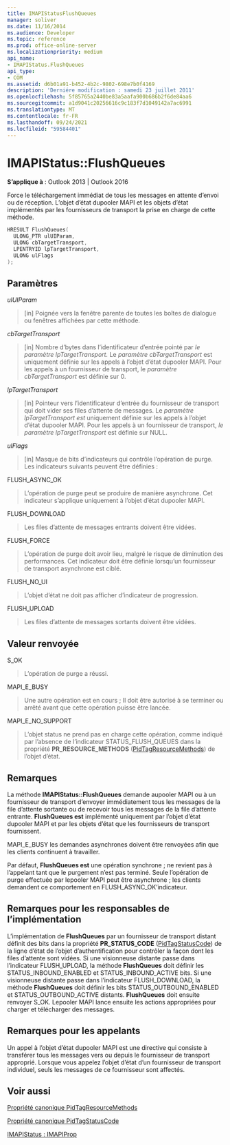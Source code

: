 ```yaml
---
title: IMAPIStatusFlushQueues
manager: soliver
ms.date: 11/16/2014
ms.audience: Developer
ms.topic: reference
ms.prod: office-online-server
ms.localizationpriority: medium
api_name:
- IMAPIStatus.FlushQueues
api_type:
- COM
ms.assetid: d6b01a91-b452-4b2c-9802-698e7b0f4169
description: 'Derniére modification : samedi 23 juillet 2011'
ms.openlocfilehash: 5f85765a2440be83a5aafa900b686b2f6de84aa6
ms.sourcegitcommit: a1d9041c20256616c9c183f7d1049142a7ac6991
ms.translationtype: MT
ms.contentlocale: fr-FR
ms.lasthandoff: 09/24/2021
ms.locfileid: "59584401"
---
```

# <a name="imapistatusflushqueues"></a>IMAPIStatus::FlushQueues

  
  
**S’applique à** : Outlook 2013 | Outlook 2016 
  
Force le téléchargement immédiat de tous les messages en attente d’envoi ou de réception. L’objet d’état dupooler MAPI et les objets d’état implémentés par les fournisseurs de transport la prise en charge de cette méthode.
  
```cpp
HRESULT FlushQueues(
  ULONG_PTR ulUIParam,
  ULONG cbTargetTransport,
  LPENTRYID lpTargetTransport,
  ULONG ulFlags
);
```

## <a name="parameters"></a>Paramètres

 _ulUIParam_
  
> [in] Poignée vers la fenêtre parente de toutes les boîtes de dialogue ou fenêtres affichées par cette méthode.
    
 _cbTargetTransport_
  
> [in] Nombre d’bytes dans l’identificateur d’entrée pointé par _le paramètre lpTargetTransport._ Le  _paramètre cbTargetTransport_ est uniquement définie sur les appels à l’objet d’état dupooler MAPI. Pour les appels à un fournisseur de transport, le  _paramètre cbTargetTransport_ est définie sur 0. 
    
 _lpTargetTransport_
  
> [in] Pointeur vers l’identificateur d’entrée du fournisseur de transport qui doit vider ses files d’attente de messages. Le  _paramètre lpTargetTransport est_ uniquement définie sur les appels à l’objet d’état dupooler MAPI. Pour les appels à un fournisseur de transport,  _le paramètre lpTargetTransport_ est définie sur NULL. 
    
 _ulFlags_
  
> [in] Masque de bits d’indicateurs qui contrôle l’opération de purge. Les indicateurs suivants peuvent être définies :
    
FLUSH_ASYNC_OK 
  
> L’opération de purge peut se produire de manière asynchrone. Cet indicateur s’applique uniquement à l’objet d’état dupooler MAPI. 
    
FLUSH_DOWNLOAD 
  
> Les files d’attente de messages entrants doivent être vidées.
    
FLUSH_FORCE 
  
> L’opération de purge doit avoir lieu, malgré le risque de diminution des performances. Cet indicateur doit être définie lorsqu’un fournisseur de transport asynchrone est ciblé.
    
FLUSH_NO_UI 
  
> L’objet d’état ne doit pas afficher d’indicateur de progression.
    
FLUSH_UPLOAD 
  
> Les files d’attente de messages sortants doivent être vidées.
    
## <a name="return-value"></a>Valeur renvoyée

S_OK 
  
> L’opération de purge a réussi.
    
MAPI_E_BUSY 
  
> Une autre opération est en cours ; Il doit être autorisé à se terminer ou arrêté avant que cette opération puisse être lancée.
    
MAPI_E_NO_SUPPORT 
  
> L’objet status ne prend pas en charge cette opération, comme indiqué par l’absence de l’indicateur STATUS_FLUSH_QUEUES dans la propriété **PR_RESOURCE_METHODS** ([PidTagResourceMethods](pidtagresourcemethods-canonical-property.md)) de l’objet d’état.
    
## <a name="remarks"></a>Remarques

La méthode **IMAPIStatus::FlushQueues** demande aupooler MAPI ou à un fournisseur de transport d’envoyer immédiatement tous les messages de la file d’attente sortante ou de recevoir tous les messages de la file d’attente entrante. **FlushQueues est** implémenté uniquement par l’objet d’état dupooler MAPI et par les objets d’état que les fournisseurs de transport fournissent. 
  
MAPI_E_BUSY les demandes asynchrones doivent être renvoyées afin que les clients continuent à travailler. 
  
Par défaut, **FlushQueues est** une opération synchrone ; ne revient pas à l’appelant tant que le purgement n’est pas terminé. Seule l’opération de purge effectuée par lepooler MAPI peut être asynchrone ; les clients demandent ce comportement en FLUSH_ASYNC_OK’indicateur. 
  
## <a name="notes-to-implementers"></a>Remarques pour les responsables de l’implémentation

L’implémentation de **FlushQueues** par un fournisseur de transport distant définit des bits dans la propriété **PR_STATUS_CODE** ([PidTagStatusCode](pidtagstatuscode-canonical-property.md)) de la ligne d’état de l’objet d’authentification pour contrôler la façon dont les files d’attente sont vidées. Si une visionneuse distante passe dans l’indicateur FLUSH_UPLOAD, la méthode **FlushQueues** doit définir les STATUS_INBOUND_ENABLED et STATUS_INBOUND_ACTIVE bits. Si une visionneuse distante passe dans l’indicateur FLUSH_DOWNLOAD, la méthode **FlushQueues** doit définir les bits STATUS_OUTBOUND_ENABLED et STATUS_OUTBOUND_ACTIVE distants. **FlushQueues** doit ensuite renvoyer S_OK. Lepooler MAPI lance ensuite les actions appropriées pour charger et télécharger des messages. 
  
## <a name="notes-to-callers"></a>Remarques pour les appelants

Un appel à l’objet d’état dupooler MAPI est une directive qui consiste à transférer tous les messages vers ou depuis le fournisseur de transport approprié. Lorsque vous appelez l’objet d’état d’un fournisseur de transport individuel, seuls les messages de ce fournisseur sont affectés.
  
## <a name="see-also"></a>Voir aussi



[Propriété canonique PidTagResourceMethods](pidtagresourcemethods-canonical-property.md)
  
[Propriété canonique PidTagStatusCode](pidtagstatuscode-canonical-property.md)
  
[IMAPIStatus : IMAPIProp](imapistatusimapiprop.md)

